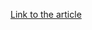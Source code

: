[Link to the article](https://www.sentinelone.com/blog/losttrust-ransomware-latest-multi-extortion-threat-shares-traits-with-sfile-and-mindware/)
